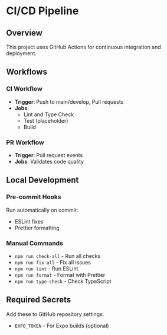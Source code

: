 # CI/CD Pipeline

## Overview

This project uses GitHub Actions for continuous integration and deployment.

## Workflows

### CI Workflow

- **Trigger**: Push to main/develop, Pull requests
- **Jobs**:
  - Lint and Type Check
  - Test (placeholder)
  - Build

### PR Workflow

- **Trigger**: Pull request events
- **Jobs**: Validates code quality

## Local Development

### Pre-commit Hooks

Run automatically on commit:

- ESLint fixes
- Prettier formatting

### Manual Commands

- `npm run check-all` - Run all checks
- `npm run fix-all` - Fix all issues
- `npm run lint` - Run ESLint
- `npm run format` - Format with Prettier
- `npm run type-check` - Check TypeScript

## Required Secrets

Add these to GitHub repository settings:

- `EXPO_TOKEN` - For Expo builds (optional)
